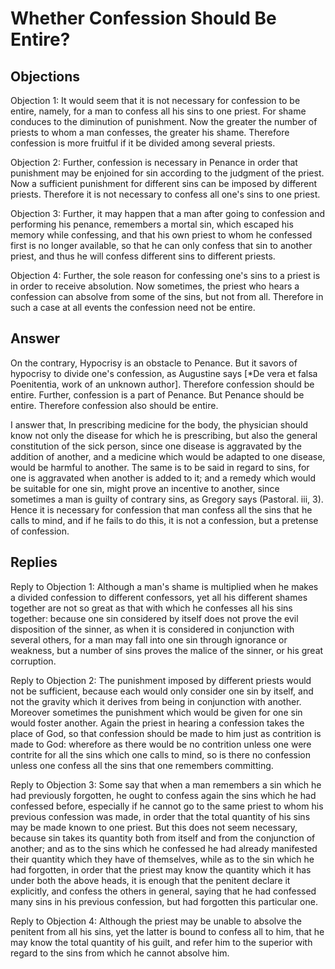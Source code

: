 # Whether Confession Should Be Entire?

## Objections

Objection 1: It would seem that it is not necessary for confession to be entire, namely, for a man to confess all his sins to one priest. For shame conduces to the diminution of punishment. Now the greater the number of priests to whom a man confesses, the greater his shame. Therefore confession is more fruitful if it be divided among several priests.

Objection 2: Further, confession is necessary in Penance in order that punishment may be enjoined for sin according to the judgment of the priest. Now a sufficient punishment for different sins can be imposed by different priests. Therefore it is not necessary to confess all one's sins to one priest.

Objection 3: Further, it may happen that a man after going to confession and performing his penance, remembers a mortal sin, which escaped his memory while confessing, and that his own priest to whom he confessed first is no longer available, so that he can only confess that sin to another priest, and thus he will confess different sins to different priests.

Objection 4: Further, the sole reason for confessing one's sins to a priest is in order to receive absolution. Now sometimes, the priest who hears a confession can absolve from some of the sins, but not from all. Therefore in such a case at all events the confession need not be entire.

## Answer

On the contrary, Hypocrisy is an obstacle to Penance. But it savors of hypocrisy to divide one's confession, as Augustine says [*De vera et falsa Poenitentia, work of an unknown author]. Therefore confession should be entire. Further, confession is a part of Penance. But Penance should be entire. Therefore confession also should be entire.

I answer that, In prescribing medicine for the body, the physician should know not only the disease for which he is prescribing, but also the general constitution of the sick person, since one disease is aggravated by the addition of another, and a medicine which would be adapted to one disease, would be harmful to another. The same is to be said in regard to sins, for one is aggravated when another is added to it; and a remedy which would be suitable for one sin, might prove an incentive to another, since sometimes a man is guilty of contrary sins, as Gregory says (Pastoral. iii, 3). Hence it is necessary for confession that man confess all the sins that he calls to mind, and if he fails to do this, it is not a confession, but a pretense of confession.

## Replies

Reply to Objection 1: Although a man's shame is multiplied when he makes a divided confession to different confessors, yet all his different shames together are not so great as that with which he confesses all his sins together: because one sin considered by itself does not prove the evil disposition of the sinner, as when it is considered in conjunction with several others, for a man may fall into one sin through ignorance or weakness, but a number of sins proves the malice of the sinner, or his great corruption.

Reply to Objection 2: The punishment imposed by different priests would not be sufficient, because each would only consider one sin by itself, and not the gravity which it derives from being in conjunction with another. Moreover sometimes the punishment which would be given for one sin would foster another. Again the priest in hearing a confession takes the place of God, so that confession should be made to him just as contrition is made to God: wherefore as there would be no contrition unless one were contrite for all the sins which one calls to mind, so is there no confession unless one confess all the sins that one remembers committing.

Reply to Objection 3: Some say that when a man remembers a sin which he had previously forgotten, he ought to confess again the sins which he had confessed before, especially if he cannot go to the same priest to whom his previous confession was made, in order that the total quantity of his sins may be made known to one priest. But this does not seem necessary, because sin takes its quantity both from itself and from the conjunction of another; and as to the sins which he confessed he had already manifested their quantity which they have of themselves, while as to the sin which he had forgotten, in order that the priest may know the quantity which it has under both the above heads, it is enough that the penitent declare it explicitly, and confess the others in general, saying that he had confessed many sins in his previous confession, but had forgotten this particular one.

Reply to Objection 4: Although the priest may be unable to absolve the penitent from all his sins, yet the latter is bound to confess all to him, that he may know the total quantity of his guilt, and refer him to the superior with regard to the sins from which he cannot absolve him.